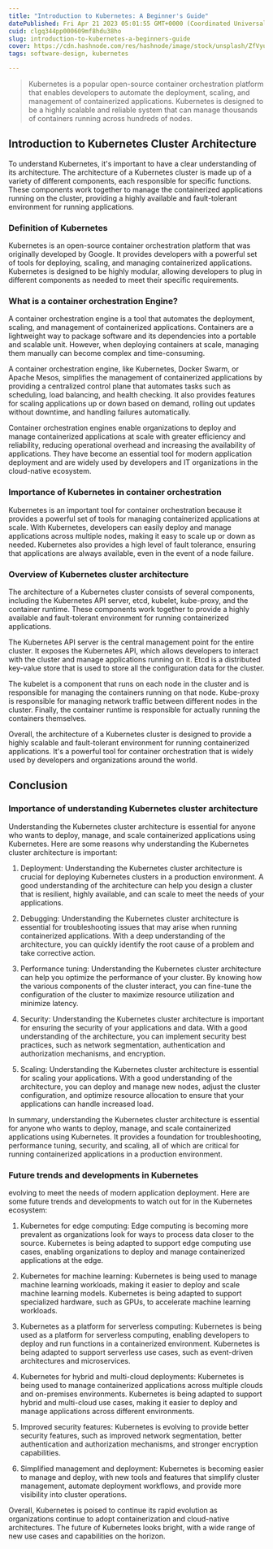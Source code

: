 ```yaml
---
title: "Introduction to Kubernetes: A Beginner's Guide"
datePublished: Fri Apr 21 2023 05:01:55 GMT+0000 (Coordinated Universal Time)
cuid: clgq344pp000609mf8hdu38ho
slug: introduction-to-kubernetes-a-beginners-guide
cover: https://cdn.hashnode.com/res/hashnode/image/stock/unsplash/ZfVyuV8l7WU/upload/d9ac7db5a0a641eb2eb120a02f7e99dd.jpeg
tags: software-design, kubernetes

---
```


> Kubernetes is a popular open-source container orchestration platform that enables developers to automate the deployment, scaling, and management of containerized applications. Kubernetes is designed to be a highly scalable and reliable system that can manage thousands of containers running across hundreds of nodes.

## Introduction to Kubernetes Cluster Architecture

To understand Kubernetes, it's important to have a clear understanding of its architecture. The architecture of a Kubernetes cluster is made up of a variety of different components, each responsible for specific functions. These components work together to manage the containerized applications running on the cluster, providing a highly available and fault-tolerant environment for running applications.

### Definition of Kubernetes

Kubernetes is an open-source container orchestration platform that was originally developed by Google. It provides developers with a powerful set of tools for deploying, scaling, and managing containerized applications. Kubernetes is designed to be highly modular, allowing developers to plug in different components as needed to meet their specific requirements.

### What is a container orchestration Engine?

A container orchestration engine is a tool that automates the deployment, scaling, and management of containerized applications. Containers are a lightweight way to package software and its dependencies into a portable and scalable unit. However, when deploying containers at scale, managing them manually can become complex and time-consuming.

A container orchestration engine, like Kubernetes, Docker Swarm, or Apache Mesos, simplifies the management of containerized applications by providing a centralized control plane that automates tasks such as scheduling, load balancing, and health checking. It also provides features for scaling applications up or down based on demand, rolling out updates without downtime, and handling failures automatically.

Container orchestration engines enable organizations to deploy and manage containerized applications at scale with greater efficiency and reliability, reducing operational overhead and increasing the availability of applications. They have become an essential tool for modern application deployment and are widely used by developers and IT organizations in the cloud-native ecosystem.

### Importance of Kubernetes in container orchestration

Kubernetes is an important tool for container orchestration because it provides a powerful set of tools for managing containerized applications at scale. With Kubernetes, developers can easily deploy and manage applications across multiple nodes, making it easy to scale up or down as needed. Kubernetes also provides a high level of fault tolerance, ensuring that applications are always available, even in the event of a node failure.

### Overview of Kubernetes cluster architecture

The architecture of a Kubernetes cluster consists of several components, including the Kubernetes API server, etcd, kubelet, kube-proxy, and the container runtime. These components work together to provide a highly available and fault-tolerant environment for running containerized applications.

The Kubernetes API server is the central management point for the entire cluster. It exposes the Kubernetes API, which allows developers to interact with the cluster and manage applications running on it. Etcd is a distributed key-value store that is used to store all the configuration data for the cluster.

The kubelet is a component that runs on each node in the cluster and is responsible for managing the containers running on that node. Kube-proxy is responsible for managing network traffic between different nodes in the cluster. Finally, the container runtime is responsible for actually running the containers themselves.

Overall, the architecture of a Kubernetes cluster is designed to provide a highly scalable and fault-tolerant environment for running containerized applications. It's a powerful tool for container orchestration that is widely used by developers and organizations around the world.

## Conclusion

### Importance of understanding Kubernetes cluster architecture

Understanding the Kubernetes cluster architecture is essential for anyone who wants to deploy, manage, and scale containerized applications using Kubernetes. Here are some reasons why understanding the Kubernetes cluster architecture is important:

1. Deployment: Understanding the Kubernetes cluster architecture is crucial for deploying Kubernetes clusters in a production environment. A good understanding of the architecture can help you design a cluster that is resilient, highly available, and can scale to meet the needs of your applications.
    
2. Debugging: Understanding the Kubernetes cluster architecture is essential for troubleshooting issues that may arise when running containerized applications. With a deep understanding of the architecture, you can quickly identify the root cause of a problem and take corrective action.
    
3. Performance tuning: Understanding the Kubernetes cluster architecture can help you optimize the performance of your cluster. By knowing how the various components of the cluster interact, you can fine-tune the configuration of the cluster to maximize resource utilization and minimize latency.
    
4. Security: Understanding the Kubernetes cluster architecture is important for ensuring the security of your applications and data. With a good understanding of the architecture, you can implement security best practices, such as network segmentation, authentication and authorization mechanisms, and encryption.
    
5. Scaling: Understanding the Kubernetes cluster architecture is essential for scaling your applications. With a good understanding of the architecture, you can deploy and manage new nodes, adjust the cluster configuration, and optimize resource allocation to ensure that your applications can handle increased load.
    

In summary, understanding the Kubernetes cluster architecture is essential for anyone who wants to deploy, manage, and scale containerized applications using Kubernetes. It provides a foundation for troubleshooting, performance tuning, security, and scaling, all of which are critical for running containerized applications in a production environment.

### Future trends and developments in Kubernetes

evolving to meet the needs of modern application deployment. Here are some future trends and developments to watch out for in the Kubernetes ecosystem:

1. Kubernetes for edge computing: Edge computing is becoming more prevalent as organizations look for ways to process data closer to the source. Kubernetes is being adapted to support edge computing use cases, enabling organizations to deploy and manage containerized applications at the edge.
    
2. Kubernetes for machine learning: Kubernetes is being used to manage machine learning workloads, making it easier to deploy and scale machine learning models. Kubernetes is being adapted to support specialized hardware, such as GPUs, to accelerate machine learning workloads.
    
3. Kubernetes as a platform for serverless computing: Kubernetes is being used as a platform for serverless computing, enabling developers to deploy and run functions in a containerized environment. Kubernetes is being adapted to support serverless use cases, such as event-driven architectures and microservices.
    
4. Kubernetes for hybrid and multi-cloud deployments: Kubernetes is being used to manage containerized applications across multiple clouds and on-premises environments. Kubernetes is being adapted to support hybrid and multi-cloud use cases, making it easier to deploy and manage applications across different environments.
    
5. Improved security features: Kubernetes is evolving to provide better security features, such as improved network segmentation, better authentication and authorization mechanisms, and stronger encryption capabilities.
    
6. Simplified management and deployment: Kubernetes is becoming easier to manage and deploy, with new tools and features that simplify cluster management, automate deployment workflows, and provide more visibility into cluster operations.
    

Overall, Kubernetes is poised to continue its rapid evolution as organizations continue to adopt containerization and cloud-native architectures. The future of Kubernetes looks bright, with a wide range of new use cases and capabilities on the horizon.